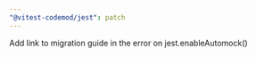```yaml
---
"@vitest-codemod/jest": patch
---
```


Add link to migration guide in the error on jest.enableAutomock()
